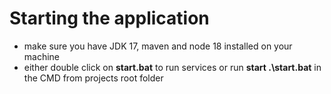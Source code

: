 # Starting the application
- make sure you have JDK 17, maven and node 18 installed on your machine
- either double click on **start.bat** to run services or run **start .\start.bat** in the CMD from projects root folder